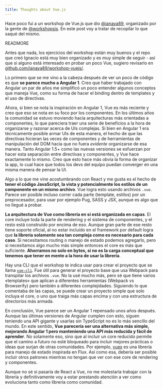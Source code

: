```yaml
---
title: Thoughts about Vue.js
---
```


Hace poco fui a un workshop de Vue.js que dio [@ianaya89](https://twitter.com/ianaya89), organizado por la gente de [@workshopsjs](https://twitter.com/workshopsjs). En este post voy a tratar de recopilar lo que saqué del mismo.

READMORE

Antes que nada, los ejercicios del workshop están muy buenos y el repo que creó Ignacio está muy bien organizado y es muy simple de seguir - así que si alguno está interesado en probar un poco Vue, sugiero revisarlo en [github.com/ianaya89/workshop-vuejs/](https://github.com/ianaya89/workshop-vuejs/).

Lo primero que se me vino a la cabeza después de ver un poco de código es que **se parece mucho a Angular 1**. Creo que haber trabajado con Angular un par de años me simplificó un poco entender algunos conceptos que maneja Vue, como su forma de hacer el binding dentro de templates y el uso de directivas.

Ahora, si bien se nota la inspiración en Angular 1, Vue es más reciente y creo que eso se nota en su foco por los componentes. En los últimos años la comunidad se estuvo moviendo hacia arquitecturas más orientadas a componentes, lo que pareciera traer una serie de beneficios a la hora de organizarse y razonar acerca de UIs complejas. Si bien en Angular 1 era técnicamente posible armar UIs de esta manera, el hecho de que las directivas hicieran las veces de componentes y de herramientas de manipulación del DOM hacía que no fuera _evidente_ organizarse de esa manera. Tanto Angular 1.5+ como las nuevas versiones se esfuerzan por hacer esta separación entre directivas y componentes, y Vue hace exactamente lo mismo. Creo que esto hace más obvia la forma de organizar la app, lo cual hace que todos los devs del equipo puedan converger en una misma manera de pensar la UI.

Algo a lo que me vine acostumbrando con React y me gusta es el hecho de **tener el código JavaScript, la vista y potencialmente los estilos de un componente en un mismo archivo**. Vue logra esto usando archivos `.vue`. Parece ser posible incluso correr cada parte (template, estilos) por un preprocesador, para usar por ejemplo Pug, SASS y JSX, aunque es algo que no llegué a probar.

**La arquitectura de Vue como librería en sí está organizada en capas**. El core incluye toda la parte de rendering y el sistema de componentes, y el resto está construído por encima de eso. Aunque gran parte de ese resto tiene soporte oficial, al no estar incluído en el framework por default logra que **la librería solamente sea tan compleja como es necesario para cada caso**. Si necesitamos routing o manejo de estado podemos agregarlo, pero si necesitamos algo mucho más simple entonces el core es más que suficiente. **Ahorramos no solo en bytes, si no es la carga conceptual que tenemos que tener en mente a la hora de usar la librería**.

Hay una CLI que el workshop te indica usar para crear el proyecto que se llama [`vue-cli`](https://github.com/vuejs/vue-cli). Fue útil para generar el proyecto base que usa Webpack para transpilar los archivos `.vue`. No la usé mucho más, pero sé que tiene varios «templates» que aplican a diferentes herramientas (Webpack vs Browserify) pero también a diferentes complejidades. Siguiendo lo que comentaba de las capas, se puede crear un proyecto simple que solo incluya el core, o uno que traiga más capas encima y con una estructura de directorios más armada.

En conclusión, Vue parece ser un Angular 1 repensado unos años después. Aunque las últimas versiones de Angular cumplen con esto, siguen teniendo una API gigante y usarlas sin TypeScript no es lo más sencillo del mundo. En este sentido, **Vue parecería ser una alternativa más simple, mejorando Angular 1 pero manteniendo una API más reducida y fácil de aprender**. No solamente eso, sino que al incluir un core reducido permite que el camino a futuro no esté bloqueado para incluir mejores prácticas o ideas que surjan de otras comunidades. Por ejemplo, [vuex](https://github.com/vuejs/vuex) es una librería para manejo de estado inspirada en Flux. Así como esa, debería ser posible incluir otros patrones mientras no tengan que ver con ese core de rendering y componentes.

Aunque no sé si pasaría de React a Vue, no me molestaría trabajar con la librería y definitivamente voy a estar prestando atención a ver como evoluciona tanto como librería como comunidad.
